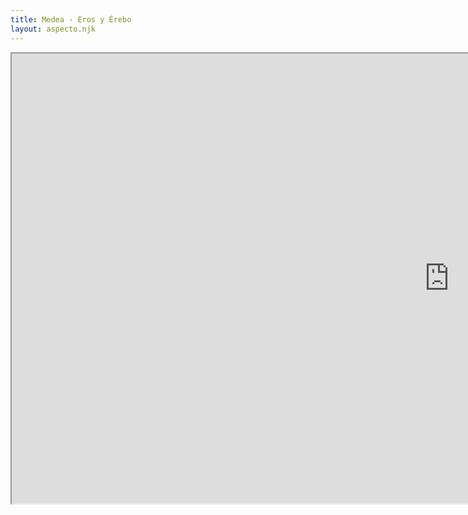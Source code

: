 ```yaml
---
title: Medea - Eros y Érebo
layout: aspecto.njk
---
```


<iframe width="1400" height="720" src="https://preview.p5js.org/serenam/embed/BeZ_P7CNc"></iframe>
